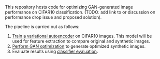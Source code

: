 This repository hosts code for optimizing GAN-generated image performance on CIFAR10 classification. (TODO: add link to or discussion on performance drop issue and proposed solution).

The pipeline is carried out as follows:
1. [Train a variational autoencoder](./vqvae/) on CIFAR10 images. This model will be used for feature extraction to compare original and synthetic images.
2. [Perform GAN optimization](./gan-optimization/) to generate optimized synthetic images.
3. Evaluate results using [classifier evaluation](./classifier-evaluation/). 
